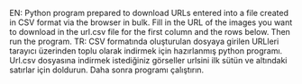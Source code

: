 EN: Python program prepared to download URLs entered into a file created in CSV format via the browser in bulk. Fill in the URL of the images you want to download in the url.csv file for the first column and the rows below. Then run the program.
TR: CSV formatında oluşturulan dosyaya girilen URLleri tarayıcı üzerinden toplu olarak indirmek için hazırlanmış python programı. Url.csv dosyasına indirmek istediğiniz görseller urlsini ilk sütün ve altındaki satırlar için doldurun. Daha sonra programı çalıştırın.

